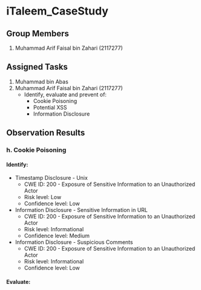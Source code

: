 # iTaleem_CaseStudy

## Group Members
1. Muhammad Arif Faisal bin Zahari (2117277)

## Assigned Tasks
1. Muhammad bin Abas
2. Muhammad Arif Faisal bin Zahari (2117277)
    - Identify, evaluate and prevent of:
      - Cookie Poisoning
      - Potential XSS
      - Information Disclosure

## <a name="obsv"/>Observation Results
### <a name="serv"/>h. Cookie Poisoning
#### Identify:
- Timestamp Disclosure - Unix <br>
    - CWE ID: 200 - Exposure of Sensitive Information to an Unauthorized Actor
    - Risk level: Low
    - Confidence level: Low
- Information Disclosure - Sensitive Information in URL
    - CWE ID: 200 - Exposure of Sensitive Information to an Unauthorized Actor
    - Risk level: Informational 
    - Confidence level: Medium
- Information Disclosure - Suspicious Comments
    - CWE ID: 200 - Exposure of Sensitive Information to an Unauthorized Actor
    - Risk level: Informational 
    - Confidence level: Low

#### Evaluate:

